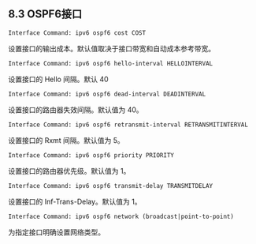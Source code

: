 ## 8.3 OSPF6接口

```shell
Interface Command: ipv6 ospf6 cost COST
```

设置接口的输出成本。默认值取决于接口带宽和自动成本参考带宽。

```shell
Interface Command: ipv6 ospf6 hello-interval HELLOINTERVAL
```

设置接口的 Hello 间隔。默认 40

```shell
Interface Command: ipv6 ospf6 dead-interval DEADINTERVAL
```

设置接口的路由器失效间隔。默认值为 40。

```shell
Interface Command: ipv6 ospf6 retransmit-interval RETRANSMITINTERVAL
```

设置接口的 Rxmt 间隔。默认值为 5。

```shell
Interface Command: ipv6 ospf6 priority PRIORITY
```

设置接口的路由器优先级。默认值为 1。

```shell
Interface Command: ipv6 ospf6 transmit-delay TRANSMITDELAY
```

设置接口的 Inf-Trans-Delay。默认值为 1。

```shell
Interface Command: ipv6 ospf6 network (broadcast|point-to-point)
```

为指定接口明确设置网络类型。